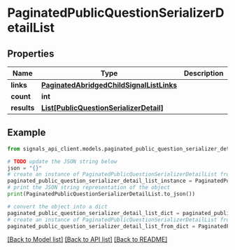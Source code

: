 # PaginatedPublicQuestionSerializerDetailList


## Properties

Name | Type | Description | Notes
------------ | ------------- | ------------- | -------------
**links** | [**PaginatedAbridgedChildSignalListLinks**](PaginatedAbridgedChildSignalListLinks.md) |  | [optional] 
**count** | **int** |  | [optional] 
**results** | [**List[PublicQuestionSerializerDetail]**](PublicQuestionSerializerDetail.md) |  | [optional] 

## Example

```python
from signals_api_client.models.paginated_public_question_serializer_detail_list import PaginatedPublicQuestionSerializerDetailList

# TODO update the JSON string below
json = "{}"
# create an instance of PaginatedPublicQuestionSerializerDetailList from a JSON string
paginated_public_question_serializer_detail_list_instance = PaginatedPublicQuestionSerializerDetailList.from_json(json)
# print the JSON string representation of the object
print(PaginatedPublicQuestionSerializerDetailList.to_json())

# convert the object into a dict
paginated_public_question_serializer_detail_list_dict = paginated_public_question_serializer_detail_list_instance.to_dict()
# create an instance of PaginatedPublicQuestionSerializerDetailList from a dict
paginated_public_question_serializer_detail_list_from_dict = PaginatedPublicQuestionSerializerDetailList.from_dict(paginated_public_question_serializer_detail_list_dict)
```
[[Back to Model list]](../README.md#documentation-for-models) [[Back to API list]](../README.md#documentation-for-api-endpoints) [[Back to README]](../README.md)


